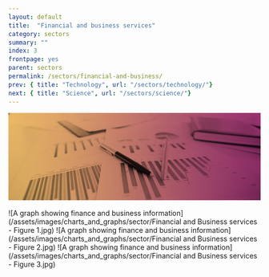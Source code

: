 ```yaml
---
layout: default
title:  "Financial and business services"
category: sectors
summary: ""
index: 3
frontpage: yes
parent: sectors
permalink: /sectors/financial-and-business/
prev: { title: "Technology", url: "/sectors/technology/"}
next: { title: "Science", url: "/sectors/science/"}
---
```


![An image of paper and pens depicting the financial and business sector](/assets/images/sector_photography/financial-and-business-services.jpg)

![A graph showing finance and business information](/assets/images/charts_and_graphs/sector/Financial and Business services - Figure 1.jpg)
![A graph showing finance and business information](/assets/images/charts_and_graphs/sector/Financial and Business services - Figure 2.jpg)
![A graph showing finance and business information](/assets/images/charts_and_graphs/sector/Financial and Business services - Figure 3.jpg)
